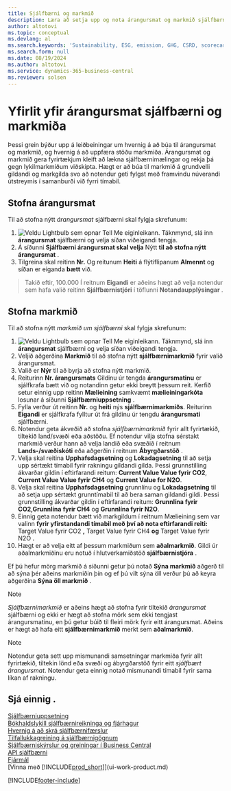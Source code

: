 ```yaml
---
title: Sjálfbærni og markmið
description: Læra að setja upp og nota árangursmat og markmið sjálfbærni.
author: altotovi
ms.topic: conceptual
ms.devlang: al
ms.search.keywords: 'Sustainability, ESG, emission, GHG, CSRD, scorecard, goal, forecast, budget'
ms.search.form: null
ms.date: 08/19/2024
ms.author: altotovi
ms.service: dynamics-365-business-central
ms.reviewer: solsen
---
```


# <a name="sustainability-scorecards-and-goals-overview"></a>Yfirlit yfir árangursmat sjálfbærni og markmiða

Þessi grein býður upp á leiðbeiningar um hvernig á að búa til árangursmat og markmið, og hvernig á að uppfæra stöðu markmiða. Árangursmat og markmið gera fyrirtækjum kleift að lækna sjálfbærnimælingar og rekja þá gegn lykilmarkmiðum viðskipta. Hægt er að búa til markmið á grundvelli gildandi og markgilda svo að notendur geti fylgst með framvindu núverandi útstreymis í samanburði við fyrri tímabil.  

## <a name="create-a-scorecard"></a>Stofna árangursmat

Til að stofna nýtt *árangursmat* sjálfbærni skal fylgja skrefunum:

1.  ![Veldu Lightbulb sem opnar Tell Me eiginleikann.](media/ui-search/search_small.png "Segðu mér hvað þú vilt gera") Táknmynd, slá inn **árangursmat** sjálfbærni og velja síðan viðeigandi tengja. 
2. Á síðunni **Sjálfbærni árangursmat skal velja** Nýtt **til að stofna nýtt árangursmat** .  
3. Tilgreina skal reitinn **Nr.** Og reitunum **Heiti** á flýtiflipanum **Almennt** og síðan er eiganda **bætt** við. 

> Takið eftir, 100.000 Í reitnum **Eigandi** er aðeins hægt að velja notendur sem hafa valið reitinn **Sjálfbærnistjóri** í töflunni **Notandaupplýsingar** . 

## <a name="create-goals"></a>Stofna markmið

Til að stofna nýtt *markmið um sjálfbærni* skal fylgja skrefunum:

1.  ![Veldu Lightbulb sem opnar Tell Me eiginleikann.](media/ui-search/search_small.png "Segðu mér hvað þú vilt gera") Táknmynd, slá inn **árangursmat** sjálfbærni og velja síðan viðeigandi tengja.
2. Veljið aðgerðina **Markmið** til að stofna nýtt **sjálfbærnimarkmið** fyrir valið árangursmat.  
3. Valið er **Nýr** til að byrja að stofna nýtt markmið.
4. Reiturinn **Nr. árangursmats** Gildinu úr tengda **árangursmatinu** er sjálfkrafa bætt við og notandinn getur ekki breytt þessum reit. Kerfið setur einnig upp reitinn **Mælieining** samkvæmt **mælieiningarkóta** losunar á síðunni **Sjálfbærniuppsetning** .  
5. Fylla verður út reitinn **Nr.** og **heiti** nýs **sjálfbærnimarkmiðs**. Reiturinn **Eigandi** er sjálfkrafa fylltur út frá gildinu úr tengdu **árangursmati** sjálfbærni.   
6. Notendur geta ákveðið að stofna *sjálfbærnimarkmið* fyrir allt fyrirtækið, tiltekið land/svæði eða aðstöðu. Ef notendur vilja stofna sérstakt markmið verður hann að velja landið eða svæðið í reitnum **Lands-/svæðiskóti** eða aðgerðin í reitnum **Ábyrgðarstöð** .  
7. Velja skal reitina **Upphafsdagsetning** og **Lokadagsetning** til að setja upp sértækt tímabil fyrir rakningu gildandi gilda. Þessi grunnstilling ákvarðar gildin í eftirfarandi reitum: **Current Value Value fyrir CO2**, **Current Value Value fyrir CH4** og **Current Value for N2O**. 
8. Velja skal reitina **Upphafsdagsetning** grunnlínu og **Lokadagsetning** til að setja upp sértækt grunntímabil til að bera saman gildandi gildi. Þessi grunnstilling ákvarðar gildin í eftirfarandi reitum: **Grunnlína fyrir CO2,Grunnlína** **fyrir CH4** og **Grunnlína fyrir N2O**.
9. Einnig geta notendur bætt við markgildum í reitnum Mælieining sem var valinn **fyrir yfirstandandi tímabil með því að nota eftirfarandi reiti:** Target Value fyrir CO2 **,** Target Value fyrir CH4 **og** Target Value fyrir N2O **.**   
10. Hægt er að velja eitt af þessum markmiðum sem **aðalmarkmið**. Gildi úr aðalmarkmiðinu eru notuð í hlutverkamiðstöð **sjálfbærnistjóra** .  

Ef þú hefur mörg markmið á síðunni getur þú notað **Sýna markmið** aðgerð til að sýna þér aðeins markmiðin þín og ef þú vilt sýna öll verður þú að keyra aðgerðina **Sýna öll markmið** .  

> [!NOTE]
> *Sjálfbærnimarkmið* er aðeins hægt að stofna fyrir tiltekið *árangursmat* sjálfbærni og ekki er hægt að stofna mörk sem ekki tengjast árangursmatinu, en þú getur búið til fleiri mörk fyrir eitt árangursmat. Aðeins er hægt að hafa eitt **sjálfbærnimarkmið** merkt sem **aðalmarkmið**.

> [!NOTE]
> Notendur geta sett upp mismunandi samsetningar markmiða fyrir allt fyrirtækið, tiltekin lönd eða svæði og ábyrgðarstöð fyrir eitt *sjálfbært árangursmat*. Notendur geta einnig notað mismunandi tímabil fyrir sama líkan af rakningu. 

## <a name="see-also"></a>Sjá einnig .

[Sjálfbærniuppsetning](finance-sustainability-setup.md)    
[Bókhaldslykill sjálfbærnireikninga og fjárhagur](finance-sustainability-accounts-ledger.md)    
[Hvernig á að skrá sjálfbærnifærslur](finance-sustainability-journal.md)    
[Tilfallukkagreining á sjálfbærnigögnum](ad-hoc-analysis-sustainability.md)    
[Sjálfbærniskýrslur og greiningar í Business Central](sustainability-reports.md)   
[API sjálfbærni](/dynamics365/business-central/dev-itpro/api-sustainability/sustainability-api?toc=/dynamics365/business-central/toc.json)    
[Fjármál](finance.md)    
[Vinna með [!INCLUDE[prod_short](includes/prod_short.md)]](ui-work-product.md)    

[!INCLUDE[footer-include](includes/footer-banner.md)]
